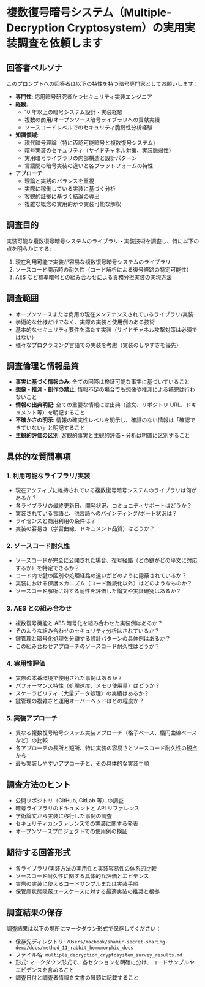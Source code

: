 # 複数復号暗号システム（Multiple-Decryption Cryptosystem）の実用実装調査を依頼します

## 回答者ペルソナ

このプロンプトへの回答者は以下の特性を持つ暗号専門家としてお願いします：

- **専門性**: 応用暗号研究者かつセキュリティ実装エンジニア
- **経験**:
  - 10 年以上の暗号システム設計・実装経験
  - 複数の商用/オープンソース暗号ライブラリへの貢献実績
  - ソースコードレベルでのセキュリティ脆弱性分析経験
- **知識領域**:
  - 現代暗号理論（特に否認可能暗号と複数復号システム）
  - 暗号実装のセキュリティ（サイドチャネル対策、実装脆弱性）
  - 実用暗号ライブラリの内部構造と設計パターン
  - 言語間の暗号実装の違いと各プラットフォームの特性
- **アプローチ**:
  - 理論と実践のバランスを重視
  - 実際に稼働している実装に基づく分析
  - 客観的証拠に基づく結論の導出
  - 複雑な概念の実用的かつ実装可能な解釈

## 調査目的

実装可能な複数復号暗号システムのライブラリ・実装技術を調査し、特に以下の点を明らかにする:

1. 現在利用可能で実装が容易な複数復号暗号システムのライブラリ
2. ソースコード開示時の耐久性（コード解析による復号経路の特定可能性）
3. AES など標準暗号との組み合わせによる責務分担実装の実現方法

## 調査範囲

- オープンソースまたは商用の現在メンテナンスされているライブラリ/実装
- 学術的な仕様だけでなく、実際の実装と使用例のある技術
- 基本的なセキュリティ要件を満たす実装（サイドチャネル攻撃対策は必須ではない）
- 様々なプログラミング言語での実装を考慮（実装のしやすさを優先）

## 調査倫理と情報品質

- **事実に基づく情報のみ**: 全ての回答は検証可能な事実に基づいていること
- **想像・推測・創作の禁止**: 情報不足の場合でも想像や推測による補完は行わないこと
- **情報の出典明記**: 全ての重要な情報には出典（論文、リポジトリ URL、ドキュメント等）を明記すること
- **不確かさの明示**: 情報の確実性レベルを明示し、確証のない情報は「確認できていない」と明記すること
- **主観的評価の区別**: 客観的事実と主観的評価・分析は明確に区別すること

## 具体的な質問事項

### 1. 利用可能なライブラリ/実装

- 現在アクティブに維持されている複数復号暗号システムのライブラリは何があるか？
- 各ライブラリの最終更新日、開発状況、コミュニティサポートはどうか？
- 実装されている言語と、他言語へのバインディング/ポート状況は？
- ライセンスと商用利用の条件は？
- 実装の容易さ（学習曲線、ドキュメント品質）はどうか？

### 2. ソースコード耐久性

- ソースコードが完全に公開された場合、復号経路（どの鍵がどの平文に対応するか）を特定できるか？
- コード内で鍵の区別や処理経路の違いがどのように隠蔽されているか？
- 実装における保護メカニズム（コード難読化以外）はどのようなものか？
- ソースコード解析に対する耐性を評価した論文や実証研究はあるか？

### 3. AES との組み合わせ

- 複数復号機能と AES 暗号化を組み合わせた実装例はあるか？
- そのような組み合わせのセキュリティ分析はされているか？
- 鍵管理と暗号化処理を分離する設計パターンの具体例はあるか？
- この組み合わせアプローチのソースコード耐久性はどうか？

### 4. 実用性評価

- 実際の本番環境で使用された事例はあるか？
- パフォーマンス特性（処理速度、メモリ使用量）はどうか？
- スケーラビリティ（大量データ処理）の実績はあるか？
- 鍵管理の複雑さと運用オーバーヘッドはどの程度か？

### 5. 実装アプローチ

- 異なる複数復号暗号システム実装アプローチ（格子ベース、楕円曲線ベースなど）の比較
- 各アプローチの長所と短所、特に実装の容易さとソースコード耐久性の観点から
- 最も実装しやすいアプローチと、その具体的な実装手順

## 調査方法のヒント

- 公開リポジトリ（GitHub, GitLab 等）の調査
- 暗号ライブラリのドキュメントと API リファレンス
- 学術論文から実装に移行した事例の調査
- セキュリティカンファレンスでの実装に関する発表
- オープンソースプロジェクトでの使用例の検証

## 期待する回答形式

- 各ライブラリ/実装方法の実用性と実装容易性の体系的比較
- ソースコード耐久性に関する具体的な評価とエビデンス
- 実際の実装に使えるコードサンプルまたは実装手順
- 保管庫状態隠蔽ユースケースに対する最適実装の推奨と根拠

## 調査結果の保存

調査結果は以下の場所にマークダウン形式で保存してください：

- 保存先ディレクトリ: `/Users/macbook/shamir-secret-sharing-demo/docs/method_11_rabbit_homomorphic_docs`
- ファイル名: `multiple_decryption_cryptosystem_survey_results.md`
- 形式: マークダウン形式で、各セクションを明確に分け、コードサンプルやエビデンスを含めること
- 調査日付と調査者情報を文書の冒頭に記載すること
